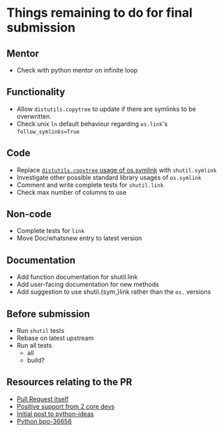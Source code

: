 # Things remaining to do for final submission

## Mentor
* Check with python mentor on infinite loop

## Functionality
* Allow `distutils.copytree` to update if there are symlinks to be overwritten.
* Check unix `ln` default behaviour regarding `os.link`'s `follow_symlinks=True`

## Code
* Replace [`distutils.copytree` usage of os.symlink](https://github.com/python/cpython/blob/master/Lib/distutils/dir_util.py#L152) with `shutil.symlink`
* Investigate other possible standard library usages of `os.symlink`
* Comment and write complete tests for `shutil.link`
* Check max number of columns to use

## Non-code
* Complete tests for `link`
* Move Doc/whatsnew entry to latest version

## Documentation
* Add function documentation for shutil.link
* Add user-facing documentation for new methods
* Add suggestion to use shutil.{sym,}link rather than the `os.` versions

## Before submission
* Run `shutil` tests
* Rebase on latest upstream
* Run all tests
  * all
  * build?

## Resources relating to the PR
* [Pull Request itself](https://github.com/python/cpython/pull/14464)
* [Positive support from 2 core devs](https://code.activestate.com/lists/python-ideas/56421/)
* [Initial post to python-ideas](https://code.activestate.com/lists/python-ideas/55992/)
* [Python bpo-36656](https://bugs.python.org/issue36656)

